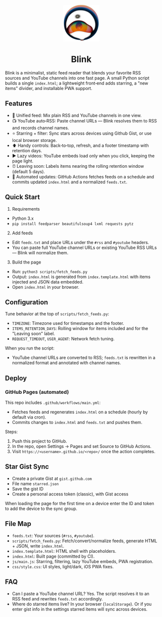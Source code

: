 <p align="center">
  <img src="images/icon.png" alt="Blink Logo" width="120" />
</p>

<h1 align="center">Blink</h1>

Blink is a minimalist, static feed reader that blends your favorite RSS sources and YouTube channels into one fast page. A small Python script builds a single `index.html`; a lightweight front‑end adds starring, a "new items" divider, and installable PWA support.

## Features

- 📰 Unified feed: Mix plain RSS and YouTube channels in one view.
- 📺 YouTube auto‑RSS: Paste channel URLs — Blink resolves them to RSS and records channel names.
- ⭐ Starring + filter: Sync stars across devices using Github Gist, or use local browser storage.
- ⬆️ Handy controls: Back‑to‑top, refresh, and a footer timestamp with retention days.
- ▶️ Lazy videos: YouTube embeds load only when you click, keeping the page light.
- ⏰ Leaving soon: Labels items nearing the rolling retention window (default 5 days).
- 🤖 Automated updates: GitHub Actions fetches feeds on a schedule and commits updated `index.html` and a normalized `feeds.txt`.

## Quick Start

1) Requirements

- Python 3.x
- `pip install feedparser beautifulsoup4 lxml requests pytz`

2) Add feeds

- Edit `feeds.txt` and place URLs under the `#rss` and `#youtube` headers.
- You can paste full YouTube channel URLs or existing YouTube RSS URLs — Blink will normalize them.

3) Build the page

- Run: `python3 scripts/fetch_feeds.py`
- Output: `index.html` is generated from `index.template.html` with items injected and JSON data embedded.
- Open `index.html` in your browser.

## Configuration

Tune behavior at the top of `scripts/fetch_feeds.py`:

- `TIMEZONE`: Timezone used for timestamps and the footer.
- `ITEMS_RETENTION_DAYS`: Rolling window for items included and for the "Leaving soon" label.
- `REQUEST_TIMEOUT`, `USER_AGENT`: Network fetch tuning.

When you run the script:

- YouTube channel URLs are converted to RSS; `feeds.txt` is rewritten in a normalized format and annotated with channel names.

## Deploy

### GitHub Pages (automated)

This repo includes `.github/workflows/main.yml`:

- Fetches feeds and regenerates `index.html` on a schedule (hourly by default via cron).
- Commits changes to `index.html` and `feeds.txt` and pushes them.

Steps:

1) Push this project to GitHub.
2) In the repo, open Settings → Pages and set Source to GitHub Actions.
3) Visit `https://<username>.github.io/<repo>/` once the action completes.

## Star Gist Sync

- Create a private Gist at `gist.github.com`
- File name `starred.json`
- Save the gist ID
- Create a personal access token (classic), with Gist access

When loading the page for the first time on a device enter the ID and token to add the device to the sync group.

## File Map

- `feeds.txt`: Your sources (`#rss`, `#youtube`).
- `scripts/fetch_feeds.py`: Fetch/convert/normalize feeds, generate HTML + JSON, write `index.html`.
- `index.template.html`: HTML shell with placeholders.
- `index.html`: Built page (committed by CI).
- `js/main.js`: Starring, filtering, lazy YouTube embeds, PWA registration.
- `css/style.css`: UI styles, light/dark, iOS PWA fixes.

## FAQ

- Can I paste a YouTube channel URL? Yes. The script resolves it to an RSS feed and rewrites `feeds.txt` accordingly.
- Where do starred items live? In your browser (`localStorage`). Or if you enter gist info in the settings starred items will sync across devices.
